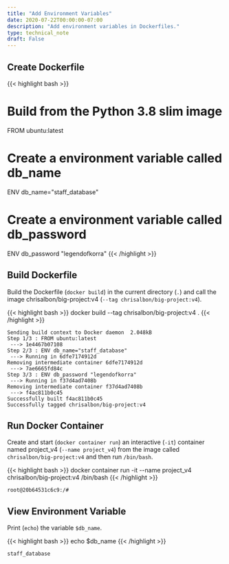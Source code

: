 ```yaml
---
title: "Add Environment Variables"
date: 2020-07-22T00:00:00-07:00
description: "Add environment variables in Dockerfiles."
type: technical_note
draft: False
---
```


## Create Dockerfile

{{< highlight bash >}}
# Build from the Python 3.8 slim image
FROM ubuntu:latest

# Create a environment variable called db_name
ENV db_name="staff_database"

# Create a environment variable called db_password
ENV db_password "legendofkorra"
{{< /highlight >}}

## Build Dockerfile

Build the Dockerfile (`docker build`) in the current directory (`.`) and call the image chrisalbon/big-project:v4 (`--tag chrisalbon/big-project:v4`).

{{< highlight bash >}}
docker build --tag chrisalbon/big-project:v4 .
{{< /highlight >}}
```
Sending build context to Docker daemon  2.048kB
Step 1/3 : FROM ubuntu:latest
 ---> 1e4467b07108
Step 2/3 : ENV db_name="staff_database"
 ---> Running in 6dfe7174912d
Removing intermediate container 6dfe7174912d
 ---> 7ae6665fd84c
Step 3/3 : ENV db_password "legendofkorra"
 ---> Running in f37d4ad7408b
Removing intermediate container f37d4ad7408b
 ---> f4ac811b0c45
Successfully built f4ac811b0c45
Successfully tagged chrisalbon/big-project:v4
```

## Run Docker Container

Create and start (`docker container run`) an interactive (`-it`) container named project_v4 (`--name project_v4`) from the image called `chrisalbon/big-project:v4` and then run `/bin/bash`.

{{< highlight bash >}}
docker container run -it --name project_v4 chrisalbon/big-project:v4 /bin/bash
{{< /highlight >}}
```
root@20b64531c6c9:/#
```

## View Environment Variable

Print (`echo`) the variable `$db_name`.

{{< highlight bash >}}
echo $db_name
{{< /highlight >}}
```
staff_database
```